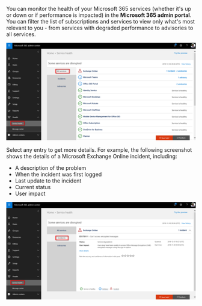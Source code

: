 You can monitor the health of your Microsoft 365 services (whether it's up or down or if performance is impacted) in the **Microsoft 365 admin portal**. You can filter the list of subscriptions and services to view only what's most relevant to you - from services with degraded performance to advisories to all services.

![Service health view](../media/5-service-health-1.png)

Select any entry to get more details. For example, the following screenshot shows the details of a Microsoft Exchange Online incident, including:
- A description of the problem
- When the incident was first logged
- Last update to the incident
- Current status
- User impact

![Service health incidents](../media/5-service-health-2.png)